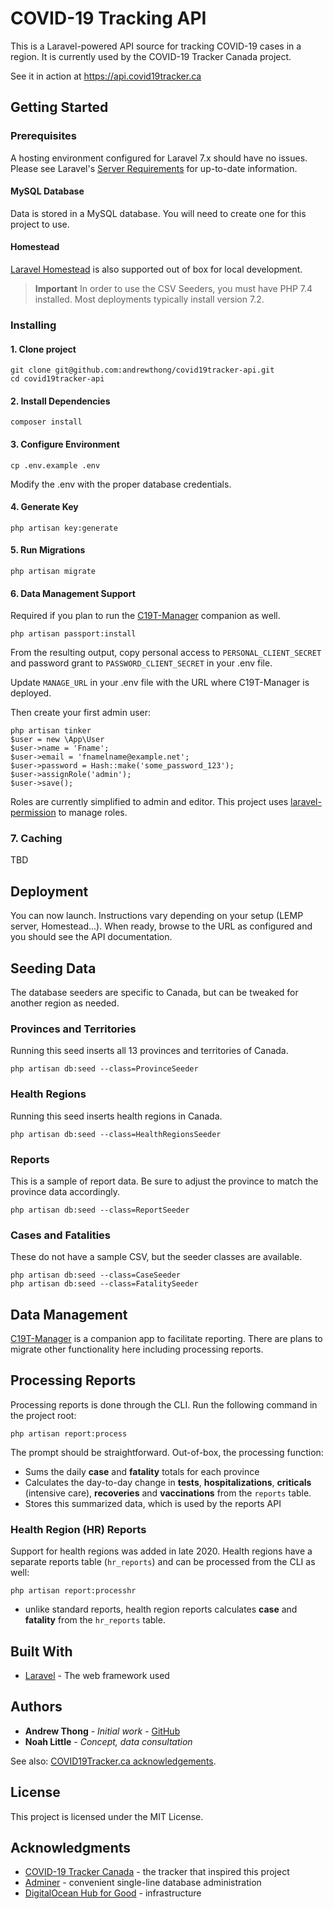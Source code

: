 # COVID-19 Tracking API

This is a Laravel-powered API source for tracking COVID-19 cases in a region. It is currently used by the COVID-19 Tracker Canada project.

See it in action at https://api.covid19tracker.ca

## Getting Started

### Prerequisites

A hosting environment configured for Laravel 7.x should have no issues. Please see Laravel's [Server Requirements](https://laravel.com/docs/7.x/installation#server-requirements) for up-to-date information.

#### MySQL Database

Data is stored in a MySQL database. You will need to create one for this project to use.

#### Homestead

[Laravel Homestead](https://laravel.com/docs/7.x/homestead) is also supported out of box for local development.

> **Important** In order to use the CSV Seeders, you must have PHP 7.4 installed. Most deployments typically install version 7.2.

### Installing

#### 1. Clone project
```
git clone git@github.com:andrewthong/covid19tracker-api.git
cd covid19tracker-api
```

#### 2. Install Dependencies
```
composer install
```

#### 3. Configure Environment
```
cp .env.example .env
```
Modify the .env with the proper database credentials.

#### 4. Generate Key
```
php artisan key:generate
```

#### 5. Run Migrations
```
php artisan migrate
```

#### 6. Data Management Support

Required if you plan to run the [C19T-Manager](https://github.com/andrewthong/covid19tracker-manage) companion as well.

```
php artisan passport:install
```

From the resulting output, copy personal access to `PERSONAL_CLIENT_SECRET` and password grant to `PASSWORD_CLIENT_SECRET` in your .env file.

Update `MANAGE_URL` in your .env file with the URL where C19T-Manager is deployed.

Then create your first admin user:

```
php artisan tinker
$user = new \App\User
$user->name = 'Fname';
$user->email = 'fnamelname@example.net';
$user->password = Hash::make('some_password_123');
$user->assignRole('admin');
$user->save();
```

Roles are currently simplified to admin and editor. This project uses [laravel-permission](https://github.com/spatie/laravel-permission) to manage roles.

### 7. Caching

TBD

## Deployment

You can now launch. Instructions vary depending on your setup (LEMP server, Homestead...). When ready, browse to the URL as configured and you should see the API documentation.

## Seeding Data

The database seeders are specific to Canada, but can be tweaked for another region as needed.

### Provinces and Territories

Running this seed inserts all 13 provinces and territories of Canada.

```
php artisan db:seed --class=ProvinceSeeder
```

### Health Regions

Running this seed inserts health regions in Canada.

```
php artisan db:seed --class=HealthRegionsSeeder
```

### Reports

This is a sample of report data. Be sure to adjust the province to match the province data accordingly.

```
php artisan db:seed --class=ReportSeeder
```

### Cases and Fatalities

These do not have a sample CSV, but the seeder classes are available.

```
php artisan db:seed --class=CaseSeeder
php artisan db:seed --class=FatalitySeeder
```

## Data Management

[C19T-Manager](https://github.com/andrewthong/covid19tracker-manage) is a companion app to facilitate reporting. There are plans to migrate other functionality here including processing reports.

## Processing Reports

Processing reports is done through the CLI. Run the following command in the project root:

```
php artisan report:process
```

The prompt should be straightforward. Out-of-box, the processing function:

* Sums the daily **case** and **fatality** totals for each province
* Calculates the day-to-day change in **tests**, **hospitalizations**, **criticals** (intensive care), **recoveries** and **vaccinations** from the `reports` table.
* Stores this summarized data, which is used by the reports API

### Health Region (HR) Reports

Support for health regions was added in late 2020. Health regions have a separate reports table (`hr_reports`) and can be processed from the CLI as well:

```
php artisan report:processhr
```

* unlike standard reports, health region reports calculates **case** and **fatality** from the `hr_reports` table.

## Built With

* [Laravel](https://laravel.com/) - The web framework used

## Authors

* **Andrew Thong** - *Initial work* - [GitHub](https://github.com/andrewthong)
* **Noah Little** - *Concept, data consultation*

See also: [COVID19Tracker.ca acknowledgements](https://covid19tracker.ca/acknowledgements.html).

## License

This project is licensed under the MIT License.

## Acknowledgments

* [COVID-19 Tracker Canada](https://covid19tracker.ca) - the tracker that inspired this project
* [Adminer](https://www.adminer.org) - convenient single-line database administration
* [DigitalOcean Hub for Good](https://www.digitalocean.com/community/pages/covid-19) - infrastructure

